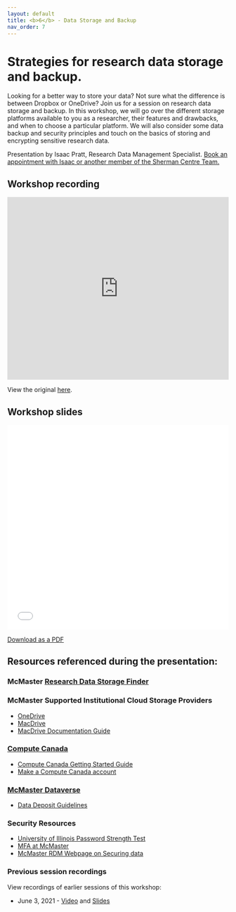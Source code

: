 ```yaml
---
layout: default
title: <b>6</b> - Data Storage and Backup
nav_order: 7
---
```


# Strategies for research data storage and backup.

Looking for a better way to store your data? Not sure what the difference is between Dropbox or OneDrive? Join us for a session on research data storage and backup. In this workshop, we will go over the different storage platforms available to you as a researcher, their features and drawbacks, and when to choose a particular platform. We will also consider some data backup and security principles and touch on the basics of storing and encrypting sensitive research data.

Presentation by Isaac Pratt, Research Data Management Specialist. 
[Book an appointment with Isaac or another member of the Sherman Centre Team.](https://libcal.mcmaster.ca/appointments/)


## Workshop recording
<iframe height="416" width="100%" allowfullscreen frameborder=0 src="https://echo360.ca/media/1206927e-1556-4ae4-9df7-322ef92adb4d/public"></iframe>

View the original [here](https://echo360.ca/media/1206927e-1556-4ae4-9df7-322ef92adb4d/public).

## Workshop slides

<embed src="assets/docs/2024-02-14_Storage.pdf" style="border:none;" width="100%" height="466px">

[Download as a PDF](https://github.com/scds/intro-rdm/raw/main/assets/docs/2024-02-14_Storage.pdf)

## Resources referenced during the presentation:

### McMaster [Research Data Storage Finder](https://u.mcmaster.ca/storagefinder)

### McMaster Supported Institutional Cloud Storage Providers
* [OneDrive](https://office365.mcmaster.ca/office-365-3/applications/ms-onedrive/)
* [MacDrive](macdrive.mcmaster.ca/)
* [MacDrive Documentation Guide](https://goo.gl/AvRGwx)

### [Compute Canada](https://www.computecanada.ca/)
* [Compute Canada Getting Started Guide](https://docs.computecanada.ca/wiki/Getting_started)
* [Make a Compute Canada account](https://www.computecanada.ca/research-portal/account-management/apply-for-an-account/)

### [McMaster Dataverse](https://borealisdata.ca/dataverse/mcmaster)
* [Data Deposit Guidelines](https://library.mcmaster.ca/sites/default/files/2021_05_mcmaster_dataverse_data_deposit_guidelines.pdf)

### Security Resources
* [University of Illinois Password Strength Test](https://www.uic.edu/apps/strong-password/)
* [MFA at McMaster](https://office365.mcmaster.ca/mfa/)
* [McMaster RDM Webpage on Securing data](https://rdm.mcmaster.ca/secure)

### Previous session recordings
View recordings of earlier sessions of this workshop:
* June 3, 2021 - [Video](https://echo360.ca/media/867cb325-5534-4673-80cd-a7b1fd7d57fc/public) and [Slides](https://github.com/scds/intro-rdm/raw/main/assets/docs/2021-06-03_DataStorage_Slides.pdf)
